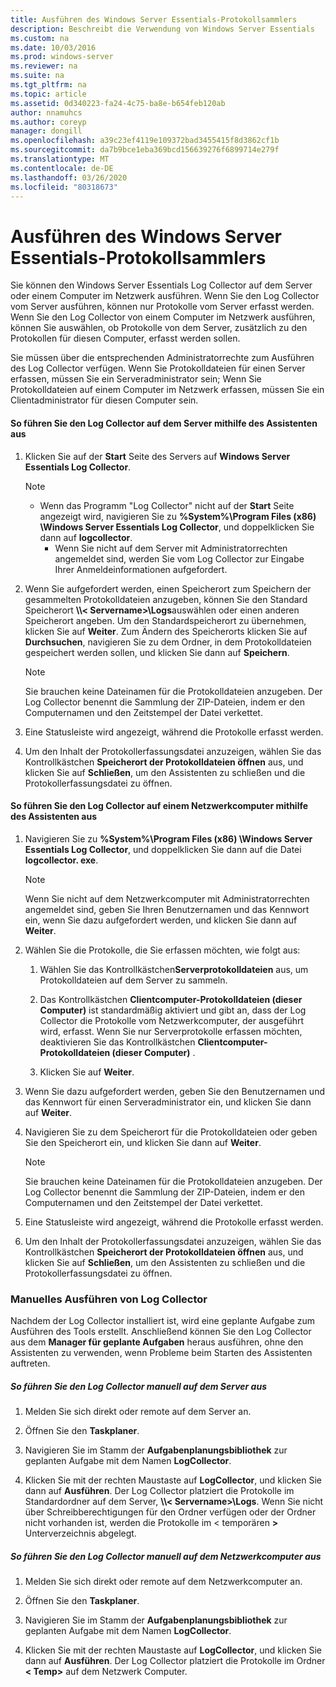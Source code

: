 ```yaml
---
title: Ausführen des Windows Server Essentials-Protokollsammlers
description: Beschreibt die Verwendung von Windows Server Essentials
ms.custom: na
ms.date: 10/03/2016
ms.prod: windows-server
ms.reviewer: na
ms.suite: na
ms.tgt_pltfrm: na
ms.topic: article
ms.assetid: 0d340223-fa24-4c75-ba8e-b654feb120ab
author: nnamuhcs
ms.author: coreyp
manager: dongill
ms.openlocfilehash: a39c23ef4119e109372bad3455415f8d3862cf1b
ms.sourcegitcommit: da7b9bce1eba369bcd156639276f6899714e279f
ms.translationtype: MT
ms.contentlocale: de-DE
ms.lasthandoff: 03/26/2020
ms.locfileid: "80318673"
---
```

# <a name="run-the-windows-server-essentials-log-collector"></a>Ausführen des Windows Server Essentials-Protokollsammlers
Sie können den Windows Server Essentials Log Collector auf dem Server oder einem Computer im Netzwerk ausführen. Wenn Sie den Log Collector vom Server ausführen, können nur Protokolle vom Server erfasst werden. Wenn Sie den Log Collector von einem Computer im Netzwerk ausführen, können Sie auswählen, ob Protokolle von dem Server, zusätzlich zu den Protokollen für diesen Computer, erfasst werden sollen.  
  
 Sie müssen über die entsprechenden Administratorrechte zum Ausführen des Log Collector verfügen. Wenn Sie Protokolldateien für einen Server erfassen, müssen Sie ein Serveradministrator sein; Wenn Sie Protokolldateien auf einem Computer im Netzwerk erfassen, müssen Sie ein Clientadministrator für diesen Computer sein.  
  
#### <a name="to-run-the-log-collector-on-the-server-by-using-the-wizard"></a>So führen Sie den Log Collector auf dem Server mithilfe des Assistenten aus  
  
1. Klicken Sie auf der **Start** Seite des Servers auf **Windows Server Essentials Log Collector**.  
  
   > [!NOTE]
   > - Wenn das Programm "Log Collector" nicht auf der **Start** Seite angezeigt wird, navigieren Sie zu **%System%\Program Files (x86) \Windows Server Essentials Log Collector**, und doppelklicken Sie dann auf **logcollector**.  
   >   -   Wenn Sie nicht auf dem Server mit Administratorrechten angemeldet sind, werden Sie vom Log Collector zur Eingabe Ihrer Anmeldeinformationen aufgefordert.  
  
2. Wenn Sie aufgefordert werden, einen Speicherort zum Speichern der gesammelten Protokolldateien anzugeben, können Sie den Standard Speicherort **\\\\< Servername\>\Logs**auswählen oder einen anderen Speicherort angeben. Um den Standardspeicherort zu übernehmen, klicken Sie auf **Weiter**. Zum Ändern des Speicherorts klicken Sie auf **Durchsuchen**, navigieren Sie zu dem Ordner, in dem Protokolldateien gespeichert werden sollen, und klicken Sie dann auf **Speichern**.  
  
   > [!NOTE]
   >  Sie brauchen keine Dateinamen für die Protokolldateien anzugeben. Der Log Collector benennt die Sammlung der ZIP-Dateien, indem er den Computernamen und den Zeitstempel der Datei verkettet.  
  
3. Eine Statusleiste wird angezeigt, während die Protokolle erfasst werden.  
  
4. Um den Inhalt der Protokollerfassungsdatei anzuzeigen, wählen Sie das Kontrollkästchen **Speicherort der Protokolldateien öffnen** aus, und klicken Sie auf **Schließen**, um den Assistenten zu schließen und die Protokollerfassungsdatei zu öffnen.  
  
#### <a name="to-run-the-log-collector-on-a-network-computer-by-using-the-wizard"></a>So führen Sie den Log Collector auf einem Netzwerkcomputer mithilfe des Assistenten aus  
  
1.  Navigieren Sie zu **%System%\Program Files (x86) \Windows Server Essentials Log Collector**, und doppelklicken Sie dann auf die Datei **logcollector. exe**.  
  
    > [!NOTE]
    >  Wenn Sie nicht auf dem Netzwerkcomputer mit Administratorrechten angemeldet sind, geben Sie Ihren Benutzernamen und das Kennwort ein, wenn Sie dazu aufgefordert werden, und klicken Sie dann auf **Weiter**.  
  
2.  Wählen Sie die Protokolle, die Sie erfassen möchten, wie folgt aus:  
  
    1.  Wählen Sie das Kontrollkästchen**Serverprotokolldateien** aus, um Protokolldateien auf dem Server zu sammeln.  
  
    2.  Das Kontrollkästchen **Clientcomputer-Protokolldateien (dieser Computer)** ist standardmäßig aktiviert und gibt an, dass der Log Collector die Protokolle vom Netzwerkcomputer, der ausgeführt wird, erfasst. Wenn Sie nur Serverprotokolle erfassen möchten, deaktivieren Sie das Kontrollkästchen **Clientcomputer-Protokolldateien (dieser Computer)** .  
  
    3.  Klicken Sie auf **Weiter**.  
  
3.  Wenn Sie dazu aufgefordert werden, geben Sie den Benutzernamen und das Kennwort für einen Serveradministrator ein, und klicken Sie dann auf **Weiter**.  
  
4.  Navigieren Sie zu dem Speicherort für die Protokolldateien oder geben Sie den Speicherort ein, und klicken Sie dann auf **Weiter**.  
  
    > [!NOTE]
    >  Sie brauchen keine Dateinamen für die Protokolldateien anzugeben. Der Log Collector benennt die Sammlung der ZIP-Dateien, indem er den Computernamen und den Zeitstempel der Datei verkettet.  
  
5.  Eine Statusleiste wird angezeigt, während die Protokolle erfasst werden.  
  
6.  Um den Inhalt der Protokollerfassungsdatei anzuzeigen, wählen Sie das Kontrollkästchen **Speicherort der Protokolldateien öffnen** aus, und klicken Sie auf **Schließen**, um den Assistenten zu schließen und die Protokollerfassungsdatei zu öffnen.  
  
### <a name="running-the-log-collector-manually"></a>Manuelles Ausführen von Log Collector  
 Nachdem der Log Collector installiert ist, wird eine geplante Aufgabe zum Ausführen des Tools erstellt. Anschließend können Sie den Log Collector aus dem **Manager für geplante Aufgaben** heraus ausführen, ohne den Assistenten zu verwenden, wenn Probleme beim Starten des Assistenten auftreten.  
  
##### <a name="to-manually-run-the-log-collector-on-the-server"></a>So führen Sie den Log Collector manuell auf dem Server aus  
  
1.  Melden Sie sich direkt oder remote auf dem Server an.  
  
2.  Öffnen Sie den **Taskplaner**.  
  
3.  Navigieren Sie im Stamm der **Aufgabenplanungsbibliothek** zur geplanten Aufgabe mit dem Namen **LogCollector**.  
  
4.  Klicken Sie mit der rechten Maustaste auf **LogCollector**, und klicken Sie dann auf **Ausführen**. Der Log Collector platziert die Protokolle im Standardordner auf dem Server, **\\\\< Servername\>\Logs**. Wenn Sie nicht über Schreibberechtigungen für den Ordner verfügen oder der Ordner nicht vorhanden ist, werden die Protokolle im < temporären **\>** Unterverzeichnis abgelegt.  
  
##### <a name="to-manually-run-the-log-collector-on-a-network-computer"></a>So führen Sie den Log Collector manuell auf dem Netzwerkcomputer aus  
  
1.  Melden Sie sich direkt oder remote auf dem Netzwerkcomputer an.  
  
2.  Öffnen Sie den **Taskplaner**.  
  
3.  Navigieren Sie im Stamm der **Aufgabenplanungsbibliothek** zur geplanten Aufgabe mit dem Namen **LogCollector**.  
  
4.  Klicken Sie mit der rechten Maustaste auf **LogCollector**, und klicken Sie dann auf **Ausführen**. Der Log Collector platziert die Protokolle im Ordner **< Temp\>** auf dem Netzwerk Computer.
